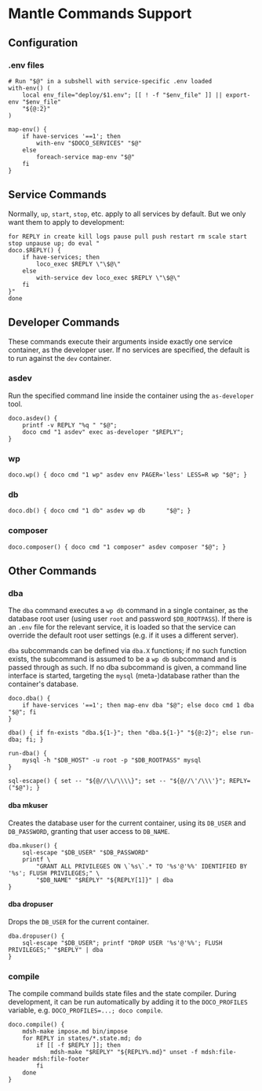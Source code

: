# Mantle Commands Support

## Configuration

### .env files


```shell
# Run "$@" in a subshell with service-specific .env loaded
with-env() (
    local env_file="deploy/$1.env"; [[ ! -f "$env_file" ]] || export-env "$env_file"
    "${@:2}"
)

map-env() {
    if have-services '==1'; then
        with-env "$DOCO_SERVICES" "$@"
    else
        foreach-service map-env "$@"
    fi
}
```

## Service Commands

Normally, `up`, `start`, `stop`, etc. apply to all services by default.  But we only want them to apply to development:

```shell
for REPLY in create kill logs pause pull push restart rm scale start stop unpause up; do eval "
doco.$REPLY() {
    if have-services; then
        loco_exec $REPLY \"\$@\"
    else
        with-service dev loco_exec $REPLY \"\$@\"
    fi
}"
done
```

## Developer Commands

These commands execute their arguments inside exactly one service container, as the developer user.  If no services are specified, the default is to run against the `dev` container.

### asdev

Run the specified command line inside the container using the `as-developer` tool.

```shell
doco.asdev() {
    printf -v REPLY "%q " "$@";
    doco cmd "1 asdev" exec as-developer "$REPLY";
}
```

### wp

```shell
doco.wp() { doco cmd "1 wp" asdev env PAGER='less' LESS=R wp "$@"; }
```

### db

```shell
doco.db() { doco cmd "1 db" asdev wp db      "$@"; }
```

### composer

```shell
doco.composer() { doco cmd "1 composer" asdev composer "$@"; }
```



## Other Commands

### dba

The `dba` command executes a `wp db` command in a single container, as the database root user (using user `root` and password `$DB_ROOTPASS`).  If there is an `.env` file for the relevant service, it is loaded so that the service can override the default root user settings (e.g. if it uses a different server).

`dba` subcommands can be defined via `dba.X` functions; if no such function exists, the subcommand is assumed to be a `wp db` subcommand and is passed through as such.  If no dba subcommand is given, a command line interface is started, targeting the `mysql` (meta-)database rather than the container's database.

```shell
doco.dba() {
    if have-services '==1'; then map-env dba "$@"; else doco cmd 1 dba "$@"; fi
}

dba() { if fn-exists "dba.${1-}"; then "dba.${1-}" "${@:2}"; else run-dba; fi; }

run-dba() {
    mysql -h "$DB_HOST" -u root -p "$DB_ROOTPASS" mysql
}

sql-escape() { set -- "${@//\\/\\\\}"; set -- "${@//\'/\\\'}"; REPLY=("$@"); }
```

#### dba mkuser

Creates the database user for the current container, using its `DB_USER` and `DB_PASSWORD`, granting that user access to `DB_NAME`.

```shell
dba.mkuser() {
    sql-escape "$DB_USER" "$DB_PASSWORD"
    printf \
        "GRANT ALL PRIVILEGES ON \`%s\`.* TO '%s'@'%%' IDENTIFIED BY '%s'; FLUSH PRIVILEGES;" \
        "$DB_NAME" "$REPLY" "${REPLY[1]}" | dba
}
```

#### dba dropuser

Drops the `DB_USER` for the current container.

```shell
dba.dropuser() {
    sql-escape "$DB_USER"; printf "DROP USER '%s'@'%%'; FLUSH PRIVILEGES;" "$REPLY" | dba
}
```

### compile

The compile command builds state files and the state compiler.  During development, it can be run automatically by adding it to the `DOCO_PROFILES` variable, e.g. `DOCO_PROFILES=...; doco compile`.

```shell
doco.compile() {
    mdsh-make impose.md bin/impose
    for REPLY in states/*.state.md; do
        if [[ -f $REPLY ]]; then
            mdsh-make "$REPLY" "${REPLY%.md}" unset -f mdsh:file-header mdsh:file-footer
        fi
    done
}
```


